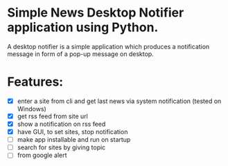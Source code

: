 # Simple News Desktop Notifier application using Python. 
A desktop notifier is a simple application which produces a notification message in form of a pop-up message on desktop.

# Features:
- [x] enter a site from cli and get last news via system notification (tested on Windows)
- [x] get rss feed from site url
- [x] show a notification on rss feed
- [x] have GUI, to set sites, stop notification
- [ ] make app installable and run on startup
- [ ] search for sites by giving topic
- [ ] from google alert
